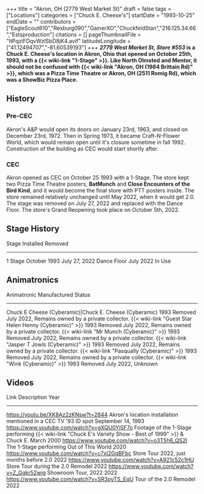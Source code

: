 +++
title = "Akron, OH (2779 West Market St)"
draft = false
tags = ["Locations"]
categories = ["Chuck E. Cheese's"]
startDate = "1993-10-25"
endDate = ""
contributors = ["EagleScout610","Rexburg090","GainerXO","ChuckfeldStan","216.125.34.66","Estsproduction"]
citations = []
pageThumbnailFile = "ItPqzlFDqvWzlSbD8jK4.avif"
latitudeLongitude = ["41.12494707","-81.60539193"]
+++
***2779 West Market St, Store #553* is a Chuck E. Cheese's location in Akron, Ohio that opened on October 25th, 1993, with a {{< wiki-link "1-Stage" >}}. Like North Olmsted and Mentor, it should not be confused with {{< wiki-link "Akron, OH (1984 Brittain Rd)" >}}, which was a Pizza Time Theatre or Akron, OH (2511 Romig Rd), which was a ShowBiz Pizza Place.**

## History

### Pre-CEC

Akron's A&P would open its doors on January 23rd, 1963, and closed on December 23rd, 1972. Then in Spring 1973, it became Craft-N-Flower World, which would remain open until it's closure sometime in fall 1992. Construction of the building as CEC would start shortly after.

### CEC

Akron opened as CEC on October 25 1993 with a 1-Stage. The store kept two Pizza Time Theatre posters, **BatMunch** and **Close Encounters of the Bird Kind**, and it would become the final store with PTT posters inside. The store remained relatively unchanged until May 2022, when it would get 2.0. The stage was removed on July 27, 2022 and replaced with the Dance Floor. The store's Grand Reopening took place on October 5th, 2022.

## Stage History

  Stage         Installed      Removed
  ------------- -------------- ---------------
  1 Stage       October 1993   July 27, 2022
  Dance Floor   July 2022      In Use

## Animatronics

  Animatronic                                                  Manufactured   Status
  ------------------------------------------------------------ -------------- ----------------------------------------------------------
  Chuck E Cheese (Cyberamic)|Chuck E. Cheese (Cyberamic)      1993           Removed July 2022, Remains owned by a private collector.
  {{< wiki-link "Guest Star Helen Henny (Cyberamic)" >}}   1993           Removed July 2022, Remains owned by a private collector.
  {{< wiki-link "Mr Munch (Cyberamic)" >}}                 1993           Removed July 2022, Remains owned by a private collector.
  {{< wiki-link "Jasper T Jowls (Cyberamic)" >}}           1993           Removed July 2022, Remains owned by a private collector.
  {{< wiki-link "Pasqually (Cyberamic)" >}}                1993           Removed July 2022, Remains owned by a private collector.
  {{< wiki-link "Wink (Cyberamic)" >}}                     1993           Removed July 2022, Unknown

## Videos

  Link                                          Description                                                                                                         Year
  --------------------------------------------- ------------------------------------------------------------------------------------------------------------------- --------------------
  https://youtu.be/XK8Az2zKNsw?t=2844           Akron's location installation mentioned in a CEC TV '93 ID spot                                                   September 14, 1993
  https://www.youtube.com/watch?v=gXQU0YjSF7o   Footage of the 1-Stage performing {{< wiki-link "Chuck E's Variety Show - Best of 1999" >}} & Chuck E. March   2000
  https://www.youtube.com/watch?v=o3T5h6_QS2I   The 1-Stage performing Out of This World                                                                            2020
  https://www.youtube.com/watch?v=c7xI2GqBFbc   Store Tour 2022, just months before 2.0                                                                             2022
  https://www.youtube.com/watch?v=A921c52c1HU   Store Tour during the 2.0 Remodel                                                                                   2022
  https://www.youtube.com/watch?v=Z_Gqkr52wig   Showroom Tour, 2022                                                                                                 2022
  https://www.youtube.com/watch?v=SR3pyTS_EqU   Tour of the 2.0 Remodel                                                                                             2022
